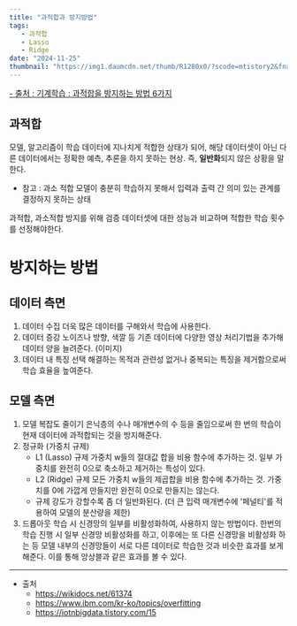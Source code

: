 ```yaml
---
title: "과적합과 방지방법"
tags:
   - 과적합
   - Lasso
   - Ridge
date: "2024-11-25"
thumbnail: "https://img1.daumcdn.net/thumb/R1280x0/?scode=mtistory2&fname=https%3A%2F%2Fblog.kakaocdn.net%2Fdn%2FbpiXa9%2Fbtq4f9ZWSP7%2FVPowzKfrCCIMPRevoq5pDK%2Fimg.png"
---
```

<a style="font-size:0.9rem" href="https://iotnbigdata.tistory.com/15">- 출처 : 기계학습 : 과적합을 방지하는 방법 6가지</a>

## 과적합
모델, 알고리즘이 학습 데이터에 지나치게 적합한 상태가 되어, 해당 데이터셋이 아닌 다른 데이터에서는 정확한 예측, 추론을 하지 못하는 현상.
즉, **일반화**되지 않은 상황을 말한다.
- 참고 : 과소 적합
    모델이 충분히 학습하지 못해서 입력과 출력 간 의미 있는 관계를 결정하지 못하는 상태

과적합, 과소적합 방지를 위해 검증 데이터셋에 대한 성능과 비교하며 적합한 학습 횟수를 선정해야한다.

# 방지하는 방법

## 데이터 측면
1. 데이터 수집
    더욱 많은 데이터를 구해와서 학습에 사용한다.
2. 데이터 증강
    노이즈나 방향, 색깔 등 기존 데이터에 다양한 영상 처리기법을 추가해 데이터 양을 늘려준다. (이미지)
3. 데이터 내 특징 선택
    해결하는 목적과 관련성 없거나 중복되는 특징을 제거함으로써 학습 효율을 높여준다.

## 모델 측면
1. 모델 복잡도 줄이기
    은닉층의 수나 매개변수의 수 등을 줄임으로써 한 번의 학습이 현재 데이터에 과적합되는 것을 방지해준다.
2. 정규화 (가중치 규제)
    - L1 (Lasso) 규제
        가중치 w들의 절대값 합을 비용 함수에 추가하는 것.
        일부 가중치를 완전히 0으로 축소하고 제거하는 특성이 있다.
    - L2 (Ridge) 규제
        모든 가중치 w들의 제곱합을 비용 함수에 추가하는 것.
        가중치를 0에 가깝게 만들지만 완전히 0으로 만들지는 않는다.
    - 규제 강도가 강할수록 좀 더 일반화된다. (더 큰 입력 매개변수에 '페널티'를 적용하여 모델의 분산량을 제한)
3. 드롭아웃
    학습 시 신경망의 일부를 비활성화하여, 사용하지 않는 방법이다.
    한번의 학습 진행 시 일부 신경망 비활성화를 하고, 이후에는 또 다른 신경망을 비활성화 하는 등 모델 내부의 신경망들이 서로 다른 데이터로 학습한 것과 비슷한 효과를 보게 해준다.
    이를 통해 앙상블과 같은 효과를 볼 수 있다.

---

- 출처
  - <https://wikidocs.net/61374>
  - <https://www.ibm.com/kr-ko/topics/overfitting>
  - <https://iotnbigdata.tistory.com/15>